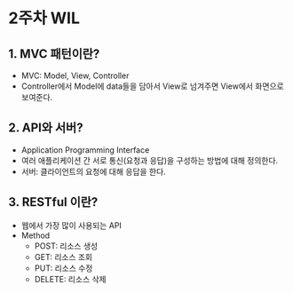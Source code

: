 # 2주차 WIL

## 1. MVC 패턴이란?
- MVC: Model, View, Controller
- Controller에서 Model에 data들을 담아서 View로 넘겨주면 View에서 화면으로 보여준다.

## 2. API와 서버?
- Application Programming Interface
- 여러 애플리케이션 간 서로 통신(요청과 응답)을 구성하는 방법에 대해 정의한다.
- 서버: 클라이언트의 요청에 대해 응답을 한다.

## 3. RESTful 이란?
- 웹에서 가장 많이 사용되는 API
- Method
	- POST: 리소스 생성
	- GET: 리소스 조회
	- PUT: 리소스 수정
	- DELETE: 리소스 삭제
